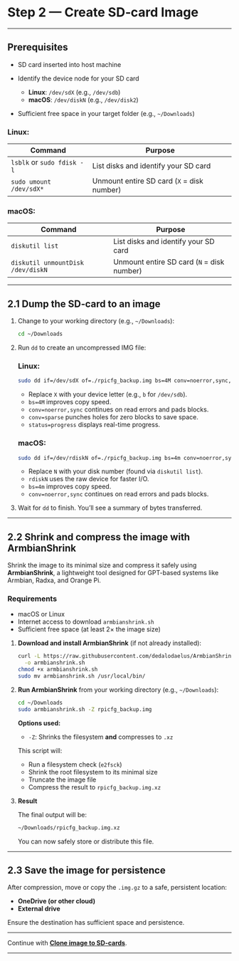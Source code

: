 
# Step 2 — Create SD‑card Image

---

## Prerequisites

* SD card inserted into host machine
* Identify the device node for your SD card

  * **Linux**: `/dev/sdX` (e.g., `/dev/sdb`)
  * **macOS**: `/dev/diskN` (e.g., `/dev/disk2`)
* Sufficient free space in your target folder (e.g., `~/Downloads`)

### Linux:

| Command                           | Purpose                                    |
| ----------------------------------| -------------------------------------------|
| `lsblk` or `sudo fdisk -l`        | List disks and identify your SD card       |
| `sudo umount /dev/sdX*`           | Unmount entire SD card (`X` = disk number) |

### macOS:

| Command                           | Purpose                                    |
| ----------------------------------| -------------------------------------------|
| `diskutil list`                   | List disks and identify your SD card       |
| `diskutil unmountDisk /dev/diskN` | Unmount entire SD card (`N` = disk number) |

---

## 2.1 Dump the SD‑card to an image

1. Change to your working directory (e.g., `~/Downloads`):

   ```bash
   cd ~/Downloads
   ```

2. Run `dd` to create an uncompressed IMG file:

   ### Linux:

   ```bash
   sudo dd if=/dev/sdX of=./rpicfg_backup.img bs=4M conv=noerror,sync,sparse status=progress
   ```

   * Replace `X` with your device letter (e.g., `b` for `/dev/sdb`).
   * `bs=4M` improves copy speed.
   * `conv=noerror,sync` continues on read errors and pads blocks.
   * `conv=sparse` punches holes for zero blocks to save space.
   * `status=progress` displays real-time progress.

   ### macOS:

   ```bash
   sudo dd if=/dev/rdiskN of=./rpicfg_backup.img bs=4m conv=noerror,sync
   ```

   * Replace `N` with your disk number (found via `diskutil list`).
   * `rdiskN` uses the raw device for faster I/O.
   * `bs=4m` improves copy speed.
   * `conv=noerror,sync` continues on read errors and pads blocks.

3. Wait for `dd` to finish. You’ll see a summary of bytes transferred.

---

## 2.2 Shrink and compress the image with ArmbianShrink

Shrink the image to its minimal size and compress it safely using **ArmbianShrink**, a lightweight tool designed for GPT-based systems like Armbian, Radxa, and Orange Pi.

### Requirements

* macOS or Linux
* Internet access to download `armbianshrink.sh`
* Sufficient free space (at least 2× the image size)

1. **Download and install ArmbianShrink** (if not already installed):

   ```bash
   curl -L https://raw.githubusercontent.com/dedalodaelus/ArmbianShrink/master/armbianshrink.sh \
     -o armbianshrink.sh
   chmod +x armbianshrink.sh
   sudo mv armbianshrink.sh /usr/local/bin/
   ```

2. **Run ArmbianShrink** from your working directory (e.g., `~/Downloads`):

   ```bash
   cd ~/Downloads
   sudo armbianshrink.sh -Z rpicfg_backup.img
   ```

   **Options used:**

   * `-Z`: Shrinks the filesystem **and** compresses to `.xz`

   This script will:

   * Run a filesystem check (`e2fsck`)
   * Shrink the root filesystem to its minimal size
   * Truncate the image file
   * Compress the result to `rpicfg_backup.img.xz`

3. **Result**

   The final output will be:

   ```bash
   ~/Downloads/rpicfg_backup.img.xz
   ```

   You can now safely store or distribute this file.

---

## 2.3 Save the image for persistence

After compression, move or copy the `.img.gz` to a safe, persistent location:

* **OneDrive (or other cloud)**
* **External drive**

Ensure the destination has sufficient space and persistence.

---

Continue with **[Clone image to SD-cards](clone_image.md)**.

---
